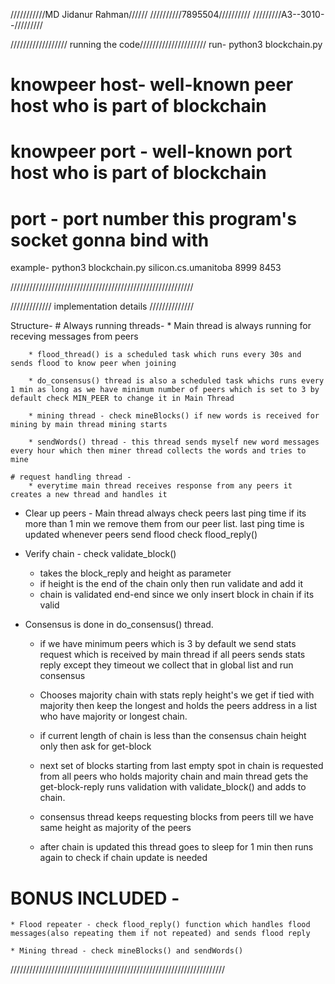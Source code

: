 ///////////MD Jidanur Rahman//////
//////////7895504//////////
/////////A3--3010--/////////


////////////////// running the code/////////////////////
run-
    python3 blockchain.py <knowpeer host> <knowpeer port> <port>


# knowpeer host- well-known peer host who is part of blockchain
# knowpeer port - well-known port host who is part of blockchain
# port - port number this program's socket gonna bind with

example-
    python3 blockchain.py silicon.cs.umanitoba 8999 8453

//////////////////////////////////////////////////////////

///////////// implementation details //////////////

Structure-
    # Always running threads- 
        * Main thread is always running for receving messages from peers
        
        * flood_thread() is a scheduled task which runs every 30s and sends flood to know peer when joining
        
        * do_consensus() thread is also a scheduled task whichs runs every 1 min as long as we have minimum number of peers which is set to 3 by default check MIN_PEER to change it in Main Thread 

        * mining thread - check mineBlocks() if new words is received for mining by main thread mining starts

        * sendWords() thread - this thread sends myself new word messages every hour which then miner thread collects the words and tries to mine

    # request handling thread - 
        * everytime main thread receives response from any peers it creates a new thread and handles it 



- Clear up peers - Main thread always check peers last ping time if its more than 1 min we remove them from our peer list. last ping time is updated whenever peers send flood check flood_reply() 

- Verify chain - check validate_block()
    - takes the block_reply and height as parameter
    - if height is the end of the chain only then run validate and add it
    - chain is validated end-end since we only insert block in chain if its valid  


- Consensus is done in do_consensus() thread.
    - if we have minimum peers which is 3 by default we send stats request which is received by main thread if all peers sends stats reply except they timeout we collect that in global list and run consensus

    - Chooses majority chain with stats reply height's we get if tied with majority then keep the longest and holds the peers address in a list who have majority or longest chain.

    - if current length of chain is less than the consensus chain height only then ask for get-block

    - next set of blocks starting from last empty spot in chain is requested from all peers who holds majority chain and main thread gets the get-block-reply runs validation with validate_block() and adds to chain.

    - consensus thread keeps requesting blocks from peers till we have same height as majority of the peers

    - after chain is updated this thread goes to sleep for 1 min then runs again to check if chain update is needed


# BONUS INCLUDED - 
    * Flood repeater - check flood_reply() function which handles flood messages(also repeating them if not repeated) and sends flood reply  

    * Mining thread - check mineBlocks() and sendWords()


////////////////////////////////////////////////////////////////////
